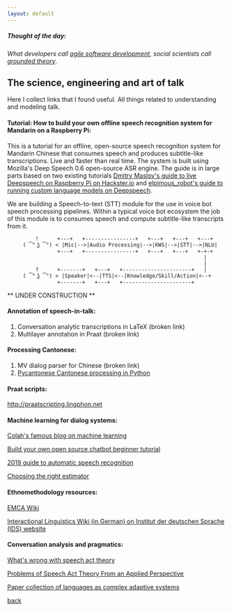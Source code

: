 ```yaml
---
layout: default
---
```


##### Thought of the day: 
<i>What developers call <a href="https://en.wikipedia.org/wiki/Agile_software_development">agile software development</a>, social scientists call <a href="https://en.wikipedia.org/wiki/Grounded_theory">grounded theory</a></i>.

## The science, engineering and art of talk

Here I collect links that I found useful. All things related to understanding and modeling talk.

#### Tutorial: How to build your own offline speech recognition system for Mandarin on a Raspberry Pi:

This is a tutorial for an offline, open-source speech recognition system for Mandarin Chinese that consumes speech and produces subtitle-like transcriptions. Live and faster than real time. The system is built using Mozilla's Deep Speech 0.6 open-source ASR engine. The guide is in large parts based on two existing tutorials <a href="https://www.hackster.io/dmitrywat/offline-speech-recognition-on-raspberry-pi-4-with-respeaker-c537e7">Dmitry Maslov's guide to live Deepspeech on Raspberry Pi on Hackster.io</a> and <a href="https://discourse.mozilla.org/t/tutorial-how-i-trained-a-specific-french-model-to-control-my-robot/22830">elpimous_robot's guide to running custom language models on Deepspeech</a>.

We are building a Speech-to-text (STT) module for the use in voice bot speech processing pipelines. Within a typical voice bot ecosystem the job of this module is to consumes speech and compute subtitle-like transcripts from it.

             !      +---+   +----------------+   +---+   +---+   +---+
         ( ͡° ͜ʖ ͡°) < |Mic|-->|Audio Processing|-->|KWS|-->|STT|-->|NLU|
                    +---+   +----------------+   +---+   +---+   +-+-+
                                                                   |
                                                                   |
             ?      +-------+   +---+   +----------------------+   |
         ( ͡° ͜ʖ ͡°) > |Speaker|<--|TTS|<--|Knowledge/Skill/Action|<--+
                    +-------+   +---+   +----------------------+


** UNDER CONSTRUCTION ** 


#### Annotation of speech-in-talk:

1. Conversation analytic transcriptions in LaTeX (broken link)
2. Multilayer annotation in Praat (broken link)


#### Processing Cantonese: 

1. MV dialog parser for Chinese (broken link)
2. <a href="http://pycantonese.org/">Pycantonese Cantonese processing in Python</a>

#### Praat scripts:

http://praatscripting.lingphon.net


#### Machine learning for dialog systems:

 <a href="http://colah.github.io/">Colah's famous blog on machine learning
</a>

<a href="https://medium.com/predict/creating-a-chatbot-from-scratch-using-keras-and-tensorflow-59e8fc76be79">Build your own open source chatbot beginner tutorial</a> 

<a href="https://heartbeat.fritz.ai/a-2019-guide-for-automatic-speech-recognition-f1e1129a141c">2019 guide to automatic speech recognition</a> 

<a href="http://scikit-learn.org/stable/tutorial/machine_learning_map/index.html">Choosing the right estimator</a> 


#### Ethnomethodology resources:

<a href="http://emcawiki.net/Main_Page">EMCA Wiki</a> 

<a href="http://prowiki.ids-mannheim.de/bin/view/GAIS/WebLinks#Allgemeine_Informationen">Interactional Linguistics Wiki (in German) on Institut der deutschen Sprache (IDS) website</a>


#### Conversation analysis and pragmatics:

 <a href="https://link.springer.com/article/10.1007%2FBF01305842">What's wrong with speech act theory</a>
 
 <a 
href="https://www.researchgate.net/publication/227821140_Problems_of_Speech_Act_Theory_From_an_Applied_Perspective">Problems of Speech Act Theory From an Applied Perspective</a>

 <a href="https://www.amazon.com/Language-as-Complex-Adaptive-System/dp/144433400X">Paper collection of languages as complex adaptive systems
</a>


[back](./)
